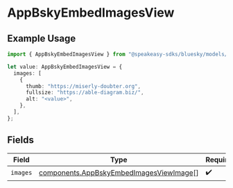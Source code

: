 # AppBskyEmbedImagesView

## Example Usage

```typescript
import { AppBskyEmbedImagesView } from "@speakeasy-sdks/bluesky/models/components";

let value: AppBskyEmbedImagesView = {
  images: [
    {
      thumb: "https://miserly-doubter.org",
      fullsize: "https://able-diagram.biz/",
      alt: "<value>",
    },
  ],
};
```

## Fields

| Field                                                                                              | Type                                                                                               | Required                                                                                           | Description                                                                                        |
| -------------------------------------------------------------------------------------------------- | -------------------------------------------------------------------------------------------------- | -------------------------------------------------------------------------------------------------- | -------------------------------------------------------------------------------------------------- |
| `images`                                                                                           | [components.AppBskyEmbedImagesViewImage](../../models/components/appbskyembedimagesviewimage.md)[] | :heavy_check_mark:                                                                                 | N/A                                                                                                |